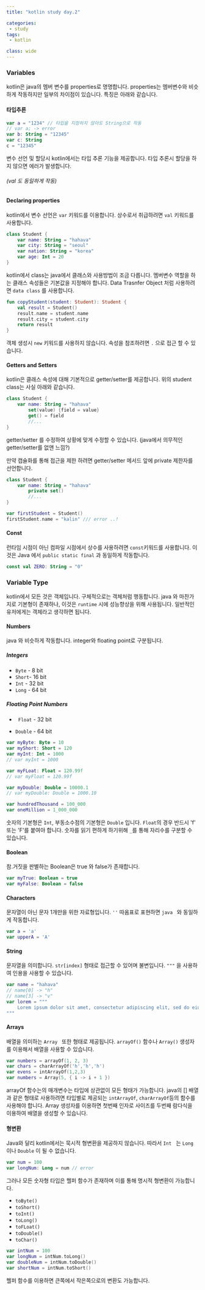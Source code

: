 ```yaml
---
title: "kotlin study day.2"

categories:
 - study
tags:
 - kotlin

class: wide
---
```




### Variables

kotlin은 java의 멤버 변수를 properties로 명명합니다. properties는 멤버변수와 비슷하게 작동하지만 일부의 차이점이 있습니다. 특징은 아래와 같습니다.



#### 타입추론

```kotlin
var a = "1234" // 타입을 지정하지 않아도 String으로 작동
// var a; -> error
var b: String = "12345"
var c: String
c = "12345"
```

변수 선언 및 할당시 kotlin에서는 타입 추론 기능을 제공합니다. 타입 추론시 할당을 하지 않으면 에러가 발생합니다.

###### (val 도 동일하게 작동)



#### Declaring properties

kotlin에서 변수 선언은 `var` 키워드를 이용합니다. 상수로서 취급하려면 `val` 키워드를 사용합니다.

```kotlin
class Student {
    var name: String = "hahava"
    var city: String = "seoul"
    var nation: String = "korea"
    var age: Int = 20
}
```

kotlin에서 class는 java에서 클래스와 사용방법이 조금 다릅니다. 멤버변수 역할을 하는 클래스 속성들은 기본값을 지정해야 합니다. Data Trasnfer Object 처럼 사용하려면 `data class` 를 사용합니다.

```kotlin
fun copyStudent(student: Student): Student {
    val result = Student()
    result.name = student.name
    result.city = student.city
    return result
}
```

객체 생성시 `new` 키워드를 사용하지 않습니다. 속성을 참조하려면 `.` 으로 접근 할 수 있습니다. 



#### Getters and Setters

kotlin은 클래스 속성에 대해 기본적으로 getter/setter를 제공합니다. 위의 student class는 사실 아래와 같습니다.

```kotlin
class Student {
    var name: String = "hahava"
        set(value) {field = value}
        get() = field
		//...
}
```

getter/setter 를 수정하여 상황에 맞게 수정할 수 있습니다. (java에서 의무적인 getter/setter를 없앤 느낌?)

만약 캡슐화를 통해 접근을 제한 하려면  getter/setter 메서드 앞에 private 제한자를 선언합니다.

```kotlin
class Student {
    var name: String = "hahava"
  		private set() 
		//...
}

var firstStudent = Student()
firstStudent.name = "kalin" /// error ..!
```



#### Const

런타임 시점이 아닌 컴파일 시점에서 상수를 사용하려면 `const`키워드를 사용합니다. 이것은 Java 에서  `public static final` 과 동일하게 작동합니다.

```kotlin
const val ZERO: String = "0"
```



### Variable Type

kotlin에서 모든 것은 객체입니다. 구체적으로는 객체처럼 행동합니다. java 와 마찬가지로 기본형이 존재하나, 이것은 `runtime` 시에 성능향상을 위해 사용됩니다. 일반적인 유저에게는 객체라고 생각하면 됩니다.



#### Numbers

java 와 비슷하게 작동합니다. integer와 floating point로 구분됩니다.



##### Integers

- `Byte` - 8 bit
- `Short`- 16 bit
- `Int` - 32 bit
- `Long` - 64 bit



##### Floating Point Numbers

- `	Float` - 32 bit 

- `Double` - 64 bit 

  

```kotlin
var myByte: Byte = 10
var myShort: Short = 120
var myInt: Int = 1000
// var myInt = 1000

var myFLoat: Float = 120.99f
// var myFloat = 120.99f

var myDouble: Double = 10000.1
// var myDouble: Double = 1000.10

var hundredThousand = 100_000
var oneMillion = 1_000_000
```

숫자의 기본형은 `Int`, 부동소수점의 기본형은 `Double` 입니다. `Float`의 경우 반드시 'f' 또는 'F'를 붙여야 합니다. 숫자를 읽기 편하게 하기위해 `_`를 통해 자리수를 구분할 수 있습니다. 



#### Boolean

참.거짓을 판별하는 Boolean은 true 와 false가 존재합니다.

```kotlin
var myTrue: Boolean = true
var myFalse: Boolean = false
```



#### Characters

문자열이 아닌 문자 1개만을 위한 자료형입니다. `''` 따옴표로 표현하면 `java ` 와 동일하게 작동합니다. 

```kotlin
var a = 'a'
var upperA = 'A'
```



#### String

문자열을 의미합니다. `str[index]` 형태로 접근할 수 있어며 불변입니다. `"""` 을 사용하여 인용을 사용할 수 있습니다.

```kotlin
var name = "hahava"
// name[0] -> "h"
// name[3] -> "v"
var lorem = """
	Lorem ipsum dolor sit amet, consectetur adipiscing elit, sed do eiusmod tempor incididunt ut labore et dolore magna aliqua.
"""
```



#### Arrays

배열을 의미하는 `Array ` 또한 형태로 제공됩니다. `arrayOf()` 함수나 `Array()` 생성자를 이용해서 배열을 사용할 수 있습니다.

```kotlin
var numbers = arrayOf(1, 2, 3)
var chars = charArrayOf('h','h','h')
var evens = intArrayOf(1,2,3)
var numbers = Array(5, { i -> i + 1 })
```

arrayOf 함수는의 매개변수는 타입에 상관없이 모든 형태가 가능합니다. java의 [] 배열과 같은 형태로 사용하려면 타입별로 제공되는 `intArrayOf`, `charArrayOf`등의 함수를 사용해야 합니다. Array 생성자를 이용하면 첫번째 인자로 사이즈를 두번째 람다식을 이용하여 배열을 생성할 수 있습니다.



#### 형변환

Java와 달리 kotlin에서는 묵시적 형변환을 제공하지 않습니다. 따라서 `Int`   는 `Long` 이나 `Double` 이 될 수 없습니다.

```kotlin
var num = 100
var longNum: Long = num // error
```

그러나 모든 숫자형 타입은 헬퍼 함수가 존재하며 이를 통해 명시적 형변환이 가능합니다. 

- `toByte()`
- `toShort()`
- `toInt()`
- `toLong()`
- `toFLoat()`
- `toDouble()`
- `toChar()`

```kotlin
var intNum = 100
var longNum = intNum.toLong()
var doubleNum = intNum.toDouble()
var shortNum = intNum.toShort()
```

헬퍼 함수를 이용하면 큰쪽에서 작은쪽으로의 변환도 가능합니다.